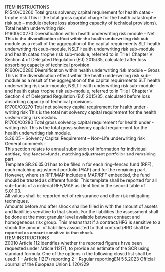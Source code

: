  
ITEM  INSTRUCTIONS  
R1540/C0260  Total gross solvency capital 
requirement for health catas ­
trophe risk  This is the total gross capital charge for the health catastrophe risk sub – module 
(before loss absorbing capacity of technical provisions).  
Total health underwriting risk  
R1600/C0270  Diversification within health 
underwriting risk module – 
Net  This is the diversification effect within the health underwriting risk sub–module as 
a result of the aggregation of the capital requirements SLT health underwriting 
risk sub–module, NSLT health underwriting risk sub–module and health catas ­
trophe risk sub–module, referred to in Title I Chapter V Section 4 of Delegated 
Regulation (EU) 2015/35, calculated after loss absorbing capacity of technical 
provision.  
R1600/C0280  Diversification within health 
underwriting risk module – 
Gross  This is the diversification effect within the health underwriting risk sub–module as 
a result of the aggregation of the capital requirements SLT health underwriting 
risk sub–module, NSLT health underwriting risk sub–module and health catas ­
trophe risk sub–module, referred to in Title I Chapter V Section 4 of Delegated 
Regulation (EU) 2015/35, calculated before loss absorbing capacity of technical 
provisions.  
R1700/C0270  Total net solvency capital 
requirement for health under ­
writing risk  This is the total net solvency capital requirement for the health underwriting risk 
module.  
R1700/C0280  Total gross solvency capital 
requirement for health under ­
writing risk  This is the total gross solvency capital requirement for the health underwriting 
risk module.  
S.26.05 – Solvency Capital Requirement – Non–Life underwriting risk  
General comments:  
This section relates to annual submission of information for individual entities, ring fenced–funds, matching adjustment 
portfolios and remaining part.  
Template SR.26.05.01 has to be filled in for each ring–fenced fund (RFF), each matching adjustment portfolio (MAP) 
and for the remaining part. However, where an RFF/MAP includes a MAP/RFF embedded, the fund should be treated as 
different funds. This template shall be reported for all sub–funds of a material RFF/MAP as identified in the second table 
of S.01.03.  
All values shall be reported net of reinsurance and other risk mitigating techniques.  
Amounts before and after shock shall be filled in with the amount of assets and liabilities sensitive to that shock. For the 
liabilities the assessment shall be done at the most granular level available between contract and homogeneous risk 
group. This means that if a contract/HRG is sensitive to a shock the amount of liabilities associated to that 
contract/HRG shall be reported as amount sensitive to that shock.  
ITEM  INSTRUCTIONS  
Z0010  Article 112  Identifies whether the reported figures have been requested under Article 112(7), 
to provide an estimate of the SCR using standard formula. One of the options in 
the following closed list shall be used: 
1 – Article 112(7) reporting 
2 – Regular reportingEN  5.5.2023 Official Journal of the European Union L 120/929